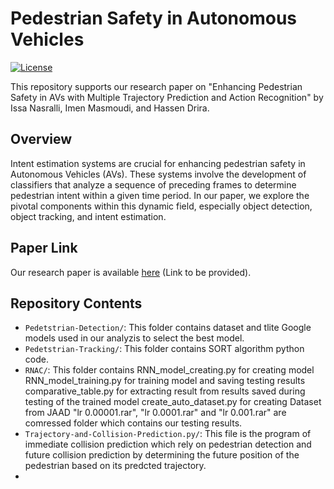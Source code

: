 
# Pedestrian Safety in Autonomous Vehicles

[![License](https://img.shields.io/badge/License-MIT-blue.svg)](https://opensource.org/licenses/MIT)

This repository supports our research paper on "Enhancing Pedestrian Safety in AVs with Multiple Trajectory Prediction and Action Recognition" by Issa Nasralli, Imen Masmoudi, and Hassen Drira.

## Overview

Intent estimation systems are crucial for enhancing pedestrian safety in Autonomous Vehicles (AVs). These systems involve the development of classifiers that analyze a sequence of preceding frames to determine pedestrian intent within a given time period. In our paper, we explore the pivotal components within this dynamic field, especially object detection, object tracking, and intent estimation.

## Paper Link

Our research paper is available [here](#) (Link to be provided).

## Repository Contents

- `Pedetstrian-Detection/`: This folder contains dataset and tlite Google models used in our analyzis to select the best model.
- `Pedetstrian-Tracking/`: This folder contains SORT algorithm python code.
- `RNAC/`: This folder contains
   RNN_model_creating.py for creating model
   RNN_model_training.py for training model and saving testing results
   comparative_table.py for extracting result from results saved during testing of the trained model
   create_auto_dataset.py for creating Dataset from JAAD
   "lr 0.00001.rar", "lr 0.0001.rar" and "lr 0.001.rar" are comressed folder which contains our testing results.
- `Trajectory-and-Collision-Prediction.py/`: This file is the program of immediate collision prediction which rely on pedestrian detection and future collision prediction by determining the future position of the pedestrian based on its predcted trajectory.
- 



